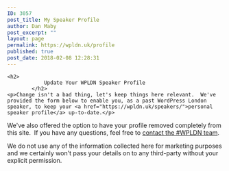 ```yaml
---
ID: 3057
post_title: My Speaker Profile
author: Dan Maby
post_excerpt: ""
layout: page
permalink: https://wpldn.uk/profile
published: true
post_date: 2018-02-08 12:28:31
---
```


	<h2>
				Update Your WPLDN Speaker Profile
			</h2>
	<p>Change isn't a bad thing, let's keep things here relevant.  We've provided the form below to enable you, as a past WordPress London speaker, to keep your <a href="https://wpldn.uk/speakers/">personal speaker profile</a> up-to-date.</p>
<p>We've also offered the option to have your profile removed completely from this site.  If you have any questions, feel free to <a href="https://wpldn.uk/contact/">contact the #WPLDN team</a>.</p>
<p>We do not use any of the information collected here for marketing purposes and we certainly won't pass your details on to any third-party without your explicit permission.</p>